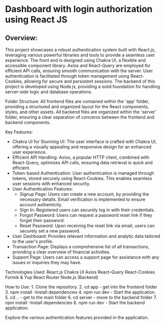# Dashboard with login authorization using React JS

## Overview:
This project showcases a robust authentication system built with React.js, leveraging various powerful libraries and tools to provide a seamless user experience. The front end is designed using Chakra UI, a flexible and accessible component library. Axios and React-Query are employed for efficient API calls, ensuring smooth communication with the server. User authentication is facilitated through token management using React-Cookies, allowing for secure and persistent sessions. The backend of this project is developed using Node.js, providing a solid foundation for handling server-side logic and database operations. 

Folder Structure:
All frontend files are contained within the 'app' folder, providing a structured and organized layout for the React components, styles, and other assets. All backend files are organized within the 'server' folder, ensuring a clear separation of concerns between the frontend and backend components.

Key Features:
- Chakra UI for Stunning UI: The user interface is crafted with Chakra UI, offering a visually appealing and responsive design for an enhanced user experience.
- Efficient API Handling: Axios, a popular HTTP client, combined with React-Query, optimizes API calls, ensuring data retrieval is quick and efficient.
- Token-based Authentication: User authentication is managed through tokens, stored securely using React-Cookies. This enables seamless user sessions with enhanced security.
- User Authentication Features:
    - Signup Page: Users can create a new account, by providing the necessary details. Email verification is implemented to ensure account authenticity.
    - Sign In: Registered users can securely log in with their credentials.
    - Forgot Password: Users can request a password reset link if they forget their password.
    -  Reset Password: Upon receiving the reset link via email, users can securely set a new password.
- User Dashboard:
    Provides relevant information and analytic data tailored to the user's profile.
- Transaction Page:
    Displays a comprehensive list of all transactions, providing a clear overview of financial activities.
- Support Page:
    Users can access a support page for assistance with any issues or inquiries they may have.

Technologies Used:
    React.js
    Chakra UI
    Axios
    React-Query
    React-Cookies
    Formik & Yup
    React Router
    Node.js (Backend)

How to Use:
    1. Clone the repository.
    2. cd app - get into the frontend folder
    3. npm install -Install dependencies
    4. npm run dev - Start the application.
    5. cd .. - get to the main folder
    6. cd server - move to the backend folder
    7.  npm install -Install dependencies
    8. npm run dev - Start the backend application.

Explore the various authentication features provided in the application.
